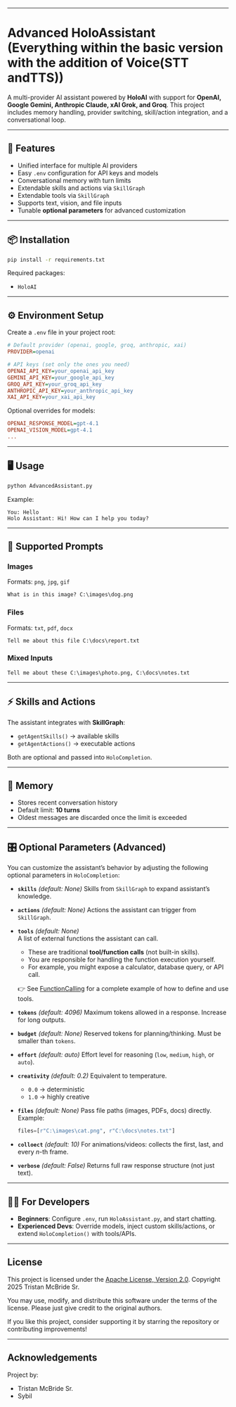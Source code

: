 ﻿
---

# Advanced HoloAssistant (Everything within the basic version with the addition of Voice(STT andTTS))

A multi-provider AI assistant powered by **HoloAI** with support for **OpenAI, Google Gemini, Anthropic Claude, xAI Grok, and Groq**.
This project includes memory handling, provider switching, skill/action integration, and a conversational loop.

---

## 🚀 Features

* Unified interface for multiple AI providers
* Easy `.env` configuration for API keys and models
* Conversational memory with turn limits
* Extendable skills and actions via `SkillGraph`
* Extendable tools via `SkillGraph`
* Supports text, vision, and file inputs
* Tunable **optional parameters** for advanced customization

---

## 📦 Installation

```bash
pip install -r requirements.txt
```

Required packages:

* `HoloAI`

---

## ⚙️ Environment Setup

Create a `.env` file in your project root:

```ini
# Default provider (openai, google, groq, anthropic, xai)
PROVIDER=openai  

# API keys (set only the ones you need)
OPENAI_API_KEY=your_openai_api_key
GEMINI_API_KEY=your_google_api_key
GROQ_API_KEY=your_groq_api_key
ANTHROPIC_API_KEY=your_anthropic_api_key
XAI_API_KEY=your_xai_api_key
```

Optional overrides for models:

```ini
OPENAI_RESPONSE_MODEL=gpt-4.1
OPENAI_VISION_MODEL=gpt-4.1
...
```

---

## 🖥️ Usage

```bash
python AdvancedAssistant.py
```

Example:

```
You: Hello
Holo Assistant: Hi! How can I help you today?
```

---

## 🧩 Supported Prompts

### Images

Formats: `png`, `jpg`, `gif`

```
What is in this image? C:\images\dog.png
```

### Files

Formats: `txt`, `pdf`, `docx`

```
Tell me about this file C:\docs\report.txt
```

### Mixed Inputs

```
Tell me about these C:\images\photo.png, C:\docs\notes.txt
```

---

## ⚡ Skills and Actions

The assistant integrates with **SkillGraph**:

* `getAgentSkills()` → available skills
* `getAgentActions()` → executable actions

Both are optional and passed into `HoloCompletion`.

---

## 🧠 Memory

* Stores recent conversation history
* Default limit: **10 turns**
* Oldest messages are discarded once the limit is exceeded

---

## 🎛️ Optional Parameters (Advanced)

You can customize the assistant’s behavior by adjusting the following optional parameters in `HoloCompletion`:

* **`skills`** *(default: None)*
  Skills from `SkillGraph` to expand assistant’s knowledge.

* **`actions`** *(default: None)*
  Actions the assistant can trigger from `SkillGraph`.

* **`tools`** *(default: None)*  
  A list of external functions the assistant can call.  
  - These are traditional **tool/function calls** (not built-in skills).  
  - You are responsible for handling the function execution yourself.  
  - For example, you might expose a calculator, database query, or API call.  

  👉 See [FunctionCalling](https://github.com/TristanMcBrideSr/FunctionCalling) for a complete example of how to define and use tools.


* **`tokens`** *(default: 4096)*
  Maximum tokens allowed in a response. Increase for long outputs.

* **`budget`** *(default: None)*
  Reserved tokens for planning/thinking. Must be smaller than `tokens`.

* **`effort`** *(default: auto)*
  Effort level for reasoning (`low`, `medium`, `high`, or `auto`).

* **`creativity`** *(default: 0.2)*
  Equivalent to temperature.

  * `0.0` → deterministic
  * `1.0` → highly creative

* **`files`** *(default: None)*
  Pass file paths (images, PDFs, docs) directly. Example:

  ```python
  files=[r"C:\images\cat.png", r"C:\docs\notes.txt"]
  ```

* **`colloect`** *(default: 10)*
  For animations/videos: collects the first, last, and every *n*-th frame.

* **`verbose`** *(default: False)*
  Returns full raw response structure (not just text).

---

## 👨‍💻 For Developers

* **Beginners**: Configure `.env`, run `HoloAssistant.py`, and start chatting.
* **Experienced Devs**: Override models, inject custom skills/actions, or extend `HoloCompletion()` with tools/APIs.

---

## License

This project is licensed under the [Apache License, Version 2.0](LICENSE).
Copyright 2025 Tristan McBride Sr.

You may use, modify, and distribute this software under the terms of the license.
Please just give credit to the original authors.

If you like this project, consider supporting it by starring the repository or contributing improvements!

---

## Acknowledgements

Project by:
- Tristan McBride Sr.
- Sybil
